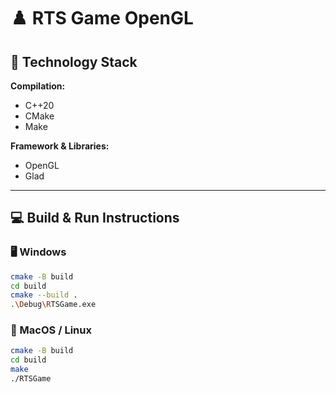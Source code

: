 # ♟️ RTS Game OpenGL

## 🔧 Technology Stack

**Compilation:**  
- C++20  
- CMake  
- Make  

**Framework & Libraries:**  
- OpenGL
- Glad

---

## 💻 Build & Run Instructions

### 🖥️ Windows

```bash
cmake -B build
cd build
cmake --build .
.\Debug\RTSGame.exe
```

### 🍎 MacOS / Linux

```bash
cmake -B build
cd build
make
./RTSGame
```

